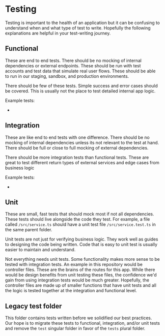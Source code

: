 # Testing

Testing is important to the health of an application but it can be confusing to understand when and what type of test to write. Hopefully the following explanations are helpful in your test-writing journey.

## Functional

These are end to end tests. There should be no mocking of internal dependencies or external endpoints. These should be run with test accounts and test data that simulate real user flows. These should be able to run in our staging, sandbox, and production environments.

There should be few of these tests. Simple success and error cases should be covered. This is usually not the place to test detailed internal app logic.

Example tests:

-

## Integration

These are like end to end tests with one difference. There should be no mocking of internal dependencies unless its not relevant to the test at hand. There should be full or close to full mocking of external dependencies.

There should be more integration tests than functional tests. These are great to test different return types of external services and edge cases from business logic

Example tests:

-

## Unit

These are small, fast tests that should mock most if not all dependencies. These tests should live alongside the code they test. For example, a file called `/src/service.ts` should have a unit test file `/src/service.test.ts` in the same parent folder.

Unit tests are not just for verifying business logic. They work well as guides to designing the code being written. Code that is easy to unit test is usually easier to maintain and understand.

Not everything needs unit tests. Some functionality makes more sense to be tested with integration tests. An example in this repository would be controller files. These are the brains of the routes for this app. While there would be design benefits from unit testing these files, the confidence we'd gain from using integration tests would be much greater. Hopefully, the controller files are made up of smaller functions that have unit tests and all the logic is tested together at the integration and functional level.

## Legacy test folder

This folder contains tests written before we solidified our best practices. Our hope is to migrate these tests to functional, integration, and/or unit tests and remove the `test` singular folder in favor of the `tests` plural folder.
